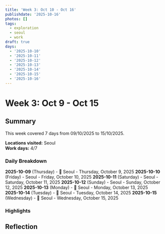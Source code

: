 ```yaml
---
title: 'Week 3: Oct 10 - Oct 16'
publishdate: '2025-10-16'
photos: []
tags:
  - exploration
  - seoul
  - work
draft: true
days:
  - '2025-10-10'
  - '2025-10-11'
  - '2025-10-12'
  - '2025-10-13'
  - '2025-10-14'
  - '2025-10-15'
  - '2025-10-16'
---
```

# Week 3: Oct 9 - Oct 15

## Summary

This week covered 7 days from 09/10/2025 to 15/10/2025.

**Locations visited:** Seoul  
**Work days:** 4/7

### Daily Breakdown

**2025-10-09** (Thursday) - 💼 Seoul - Thursday, October 9, 2025
**2025-10-10** (Friday) - Seoul - Friday, October 10, 2025
**2025-10-11** (Saturday) - Seoul - Saturday, October 11, 2025
**2025-10-12** (Sunday) - Seoul - Sunday, October 12, 2025
**2025-10-13** (Monday) - 💼 Seoul - Monday, October 13, 2025
**2025-10-14** (Tuesday) - 💼 Seoul - Tuesday, October 14, 2025
**2025-10-15** (Wednesday) - 💼 Seoul - Wednesday, October 15, 2025

### Highlights

<!-- Add weekly highlights here -->

## Reflection

<!-- Add weekly reflection here -->
